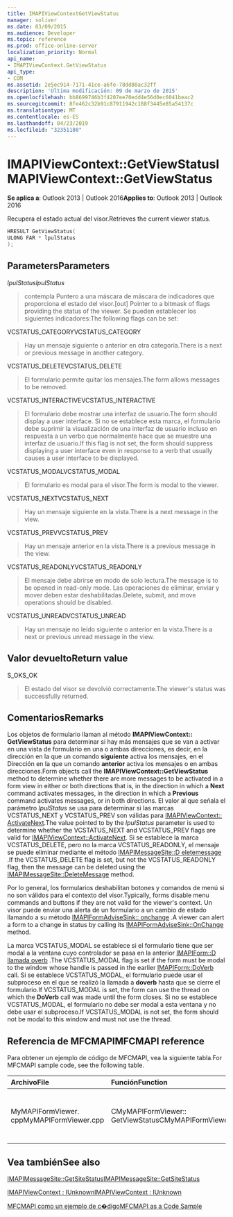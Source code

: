 ```yaml
---
title: IMAPIViewContextGetViewStatus
manager: soliver
ms.date: 03/09/2015
ms.audience: Developer
ms.topic: reference
ms.prod: office-online-server
localization_priority: Normal
api_name:
- IMAPIViewContext.GetViewStatus
api_type:
- COM
ms.assetid: 2e5ec914-7171-41ce-a6fe-78dd80ac32ff
description: 'Última modificación: 09 de marzo de 2015'
ms.openlocfilehash: bb8699746b3f4207ee70edd4e56d0ec6041beac2
ms.sourcegitcommit: 8fe462c32b91c87911942c188f3445e85a54137c
ms.translationtype: MT
ms.contentlocale: es-ES
ms.lasthandoff: 04/23/2019
ms.locfileid: "32351180"
---
```

# <a name="imapiviewcontextgetviewstatus"></a><span data-ttu-id="d8157-103">IMAPIViewContext::GetViewStatus</span><span class="sxs-lookup"><span data-stu-id="d8157-103">IMAPIViewContext::GetViewStatus</span></span>

  
  
<span data-ttu-id="d8157-104">**Se aplica a**: Outlook 2013 | Outlook 2016</span><span class="sxs-lookup"><span data-stu-id="d8157-104">**Applies to**: Outlook 2013 | Outlook 2016</span></span> 
  
<span data-ttu-id="d8157-105">Recupera el estado actual del visor.</span><span class="sxs-lookup"><span data-stu-id="d8157-105">Retrieves the current viewer status.</span></span> 
  
```cpp
HRESULT GetViewStatus(
ULONG FAR * lpulStatus
);
```

## <a name="parameters"></a><span data-ttu-id="d8157-106">Parameters</span><span class="sxs-lookup"><span data-stu-id="d8157-106">Parameters</span></span>

 <span data-ttu-id="d8157-107">_lpulStatus_</span><span class="sxs-lookup"><span data-stu-id="d8157-107">_lpulStatus_</span></span>
  
> <span data-ttu-id="d8157-108">contempla Puntero a una máscara de máscara de indicadores que proporciona el estado del visor.</span><span class="sxs-lookup"><span data-stu-id="d8157-108">[out] Pointer to a bitmask of flags providing the status of the viewer.</span></span> <span data-ttu-id="d8157-109">Se pueden establecer los siguientes indicadores:</span><span class="sxs-lookup"><span data-stu-id="d8157-109">The following flags can be set:</span></span>
    
<span data-ttu-id="d8157-110">VCSTATUS_CATEGORY</span><span class="sxs-lookup"><span data-stu-id="d8157-110">VCSTATUS_CATEGORY</span></span> 
  
> <span data-ttu-id="d8157-111">Hay un mensaje siguiente o anterior en otra categoría.</span><span class="sxs-lookup"><span data-stu-id="d8157-111">There is a next or previous message in another category.</span></span> 
    
<span data-ttu-id="d8157-112">VCSTATUS_DELETE</span><span class="sxs-lookup"><span data-stu-id="d8157-112">VCSTATUS_DELETE</span></span> 
  
> <span data-ttu-id="d8157-113">El formulario permite quitar los mensajes.</span><span class="sxs-lookup"><span data-stu-id="d8157-113">The form allows messages to be removed.</span></span> 
    
<span data-ttu-id="d8157-114">VCSTATUS_INTERACTIVE</span><span class="sxs-lookup"><span data-stu-id="d8157-114">VCSTATUS_INTERACTIVE</span></span> 
  
> <span data-ttu-id="d8157-115">El formulario debe mostrar una interfaz de usuario.</span><span class="sxs-lookup"><span data-stu-id="d8157-115">The form should display a user interface.</span></span> <span data-ttu-id="d8157-116">Si no se establece esta marca, el formulario debe suprimir la visualización de una interfaz de usuario incluso en respuesta a un verbo que normalmente hace que se muestre una interfaz de usuario.</span><span class="sxs-lookup"><span data-stu-id="d8157-116">If this flag is not set, the form should suppress displaying a user interface even in response to a verb that usually causes a user interface to be displayed.</span></span> 
    
<span data-ttu-id="d8157-117">VCSTATUS_MODAL</span><span class="sxs-lookup"><span data-stu-id="d8157-117">VCSTATUS_MODAL</span></span> 
  
> <span data-ttu-id="d8157-118">El formulario es modal para el visor.</span><span class="sxs-lookup"><span data-stu-id="d8157-118">The form is modal to the viewer.</span></span> 
    
<span data-ttu-id="d8157-119">VCSTATUS_NEXT</span><span class="sxs-lookup"><span data-stu-id="d8157-119">VCSTATUS_NEXT</span></span> 
  
> <span data-ttu-id="d8157-120">Hay un mensaje siguiente en la vista.</span><span class="sxs-lookup"><span data-stu-id="d8157-120">There is a next message in the view.</span></span> 
    
<span data-ttu-id="d8157-121">VCSTATUS_PREV</span><span class="sxs-lookup"><span data-stu-id="d8157-121">VCSTATUS_PREV</span></span> 
  
> <span data-ttu-id="d8157-122">Hay un mensaje anterior en la vista.</span><span class="sxs-lookup"><span data-stu-id="d8157-122">There is a previous message in the view.</span></span> 
    
<span data-ttu-id="d8157-123">VCSTATUS_READONLY</span><span class="sxs-lookup"><span data-stu-id="d8157-123">VCSTATUS_READONLY</span></span> 
  
> <span data-ttu-id="d8157-124">El mensaje debe abrirse en modo de solo lectura.</span><span class="sxs-lookup"><span data-stu-id="d8157-124">The message is to be opened in read-only mode.</span></span> <span data-ttu-id="d8157-125">Las operaciones de eliminar, enviar y mover deben estar deshabilitadas.</span><span class="sxs-lookup"><span data-stu-id="d8157-125">Delete, submit, and move operations should be disabled.</span></span> 
    
<span data-ttu-id="d8157-126">VCSTATUS_UNREAD</span><span class="sxs-lookup"><span data-stu-id="d8157-126">VCSTATUS_UNREAD</span></span> 
  
> <span data-ttu-id="d8157-127">Hay un mensaje no leído siguiente o anterior en la vista.</span><span class="sxs-lookup"><span data-stu-id="d8157-127">There is a next or previous unread message in the view.</span></span>
    
## <a name="return-value"></a><span data-ttu-id="d8157-128">Valor devuelto</span><span class="sxs-lookup"><span data-stu-id="d8157-128">Return value</span></span>

<span data-ttu-id="d8157-129">S_OK</span><span class="sxs-lookup"><span data-stu-id="d8157-129">S_OK</span></span> 
  
> <span data-ttu-id="d8157-130">El estado del visor se devolvió correctamente.</span><span class="sxs-lookup"><span data-stu-id="d8157-130">The viewer's status was successfully returned.</span></span>
    
## <a name="remarks"></a><span data-ttu-id="d8157-131">Comentarios</span><span class="sxs-lookup"><span data-stu-id="d8157-131">Remarks</span></span>

<span data-ttu-id="d8157-132">Los objetos de formulario llaman al método **IMAPIViewContext:: GetViewStatus** para determinar si hay más mensajes que se van a activar en una vista de formulario en una o ambas direcciones, es decir, en la dirección en la que un comando **siguiente** activa los mensajes, en el Dirección en la que un comando **anterior** activa los mensajes o en ambas direcciones.</span><span class="sxs-lookup"><span data-stu-id="d8157-132">Form objects call the **IMAPIViewContext::GetViewStatus** method to determine whether there are more messages to be activated in a form view in either or both directions that is, in the direction in which a **Next** command activates messages, in the direction in which a **Previous** command activates messages, or in both directions.</span></span> <span data-ttu-id="d8157-133">El valor al que señala el parámetro _lpulStatus_ se usa para determinar si las marcas VCSTATUS_NEXT y VCSTATUS_PREV son válidas para [IMAPIViewContext:: ActivateNext](imapiviewcontext-activatenext.md).</span><span class="sxs-lookup"><span data-stu-id="d8157-133">The value pointed to by the  _lpulStatus_ parameter is used to determine whether the VCSTATUS_NEXT and VCSTATUS_PREV flags are valid for [IMAPIViewContext::ActivateNext](imapiviewcontext-activatenext.md).</span></span> <span data-ttu-id="d8157-134">Si se establece la marca VCSTATUS_DELETE, pero no la marca VCSTATUS_READONLY, el mensaje se puede eliminar mediante el método [IMAPIMessageSite::D eletemessage](imapimessagesite-deletemessage.md) .</span><span class="sxs-lookup"><span data-stu-id="d8157-134">If the VCSTATUS_DELETE flag is set, but not the VCSTATUS_READONLY flag, then the message can be deleted using the [IMAPIMessageSite::DeleteMessage](imapimessagesite-deletemessage.md) method.</span></span> 
  
<span data-ttu-id="d8157-135">Por lo general, los formularios deshabilitan botones y comandos de menú si no son válidos para el contexto del visor.</span><span class="sxs-lookup"><span data-stu-id="d8157-135">Typically, forms disable menu commands and buttons if they are not valid for the viewer's context.</span></span> <span data-ttu-id="d8157-136">Un visor puede enviar una alerta de un formulario a un cambio de estado llamando a su método [IMAPIFormAdviseSink:: onchange](imapiformadvisesink-onchange.md) .</span><span class="sxs-lookup"><span data-stu-id="d8157-136">A viewer can alert a form to a change in status by calling its [IMAPIFormAdviseSink::OnChange](imapiformadvisesink-onchange.md) method.</span></span> 
  
<span data-ttu-id="d8157-137">La marca VCSTATUS_MODAL se establece si el formulario tiene que ser modal a la ventana cuyo controlador se pasa en la anterior [IMAPIForm::D llamada overb](imapiform-doverb.md) .</span><span class="sxs-lookup"><span data-stu-id="d8157-137">The VCSTATUS_MODAL flag is set if the form must be modal to the window whose handle is passed in the earlier [IMAPIForm::DoVerb](imapiform-doverb.md) call.</span></span> <span data-ttu-id="d8157-138">Si se establece VCSTATUS_MODAL, el formulario puede usar el subproceso en el que se realizó la llamada a **doverb** hasta que se cierre el formulario.</span><span class="sxs-lookup"><span data-stu-id="d8157-138">If VCSTATUS_MODAL is set, the form can use the thread on which the **DoVerb** call was made until the form closes.</span></span> <span data-ttu-id="d8157-139">Si no se establece VCSTATUS_MODAL, el formulario no debe ser modal a esta ventana y no debe usar el subproceso.</span><span class="sxs-lookup"><span data-stu-id="d8157-139">If VCSTATUS_MODAL is not set, the form should not be modal to this window and must not use the thread.</span></span> 
  
## <a name="mfcmapi-reference"></a><span data-ttu-id="d8157-140">Referencia de MFCMAPI</span><span class="sxs-lookup"><span data-stu-id="d8157-140">MFCMAPI reference</span></span>

<span data-ttu-id="d8157-141">Para obtener un ejemplo de código de MFCMAPI, vea la siguiente tabla.</span><span class="sxs-lookup"><span data-stu-id="d8157-141">For MFCMAPI sample code, see the following table.</span></span>
  
|<span data-ttu-id="d8157-142">**Archivo**</span><span class="sxs-lookup"><span data-stu-id="d8157-142">**File**</span></span>|<span data-ttu-id="d8157-143">**Función**</span><span class="sxs-lookup"><span data-stu-id="d8157-143">**Function**</span></span>|<span data-ttu-id="d8157-144">**Comentario**</span><span class="sxs-lookup"><span data-stu-id="d8157-144">**Comment**</span></span>|
|:-----|:-----|:-----|
|<span data-ttu-id="d8157-145">MyMAPIFormViewer. cpp</span><span class="sxs-lookup"><span data-stu-id="d8157-145">MyMAPIFormViewer.cpp</span></span>  <br/> |<span data-ttu-id="d8157-146">CMyMAPIFormViewer:: GetViewStatus</span><span class="sxs-lookup"><span data-stu-id="d8157-146">CMyMAPIFormViewer::GetViewStatus</span></span>  <br/> |<span data-ttu-id="d8157-147">MFCMAPI implementa el método **IMAPIViewContext:: GetViewStatus** en esta función.</span><span class="sxs-lookup"><span data-stu-id="d8157-147">MFCMAPI implements the **IMAPIViewContext::GetViewStatus** method in this function.</span></span>  <br/> |
   
## <a name="see-also"></a><span data-ttu-id="d8157-148">Vea también</span><span class="sxs-lookup"><span data-stu-id="d8157-148">See also</span></span>



[<span data-ttu-id="d8157-149">IMAPIMessageSite::GetSiteStatus</span><span class="sxs-lookup"><span data-stu-id="d8157-149">IMAPIMessageSite::GetSiteStatus</span></span>](imapimessagesite-getsitestatus.md)
  
[<span data-ttu-id="d8157-150">IMAPIViewContext : IUnknown</span><span class="sxs-lookup"><span data-stu-id="d8157-150">IMAPIViewContext : IUnknown</span></span>](imapiviewcontextiunknown.md)


[<span data-ttu-id="d8157-151">MFCMAPI como un ejemplo de c�digo</span><span class="sxs-lookup"><span data-stu-id="d8157-151">MFCMAPI as a Code Sample</span></span>](mfcmapi-as-a-code-sample.md)

